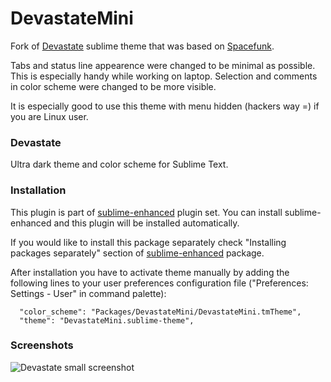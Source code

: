 # DevastateMini

Fork of [Devastate](https://github.com/vlakarados/devastate) sublime theme that
was based on [Spacefunk](https://github.com/Twiebie/ST-Spacefunk).

Tabs and status line appearence were changed to be minimal as possible. This is
especially handy while working on laptop. Selection and comments in color scheme
were changed to be more visible.

It is especially good to use this theme with menu hidden (hackers way =) if you
are Linux user.


### Devastate

Ultra dark theme and color scheme for Sublime Text.


### Installation

This plugin is part of [sublime-enhanced](http://github.com/shagabutdinov/sublime-enhanced)
plugin set. You can install sublime-enhanced and this plugin will be installed
automatically.

If you would like to install this package separately check "Installing packages
separately" section of [sublime-enhanced](http://github.com/shagabutdinov/sublime-enhanced)
package.

After installation you have to activate theme manually by adding the following
lines to your user preferences configuration file ("Preferences: Settings -
User" in command palette):

	  "color_scheme": "Packages/DevastateMini/DevastateMini.tmTheme",
	  "theme": "DevastateMini.sublime-theme",


### Screenshots

![Devastate small screenshot](https://raw.github.com/shagabutdinov/sublime-devastate-mini/master/screenshot.png "DevastateMini screenshot")
